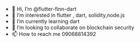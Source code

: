- 👋 Hi, I’m @flutter-finn-dart
- 👀 I’m interested in flutter , dart, solidity,node.js
- 🌱 I’m currently learning dart
- 💞️ I’m looking to collaborate on blockchain security
- 📫 How to reach me 09068814392

<!---
flutter-finn-dart/flutter-finn-dart is a ✨ special ✨ repository because its `README.md` (this file) appears on your GitHub profile.
You can click the Preview link to take a look at your changes.
--->
